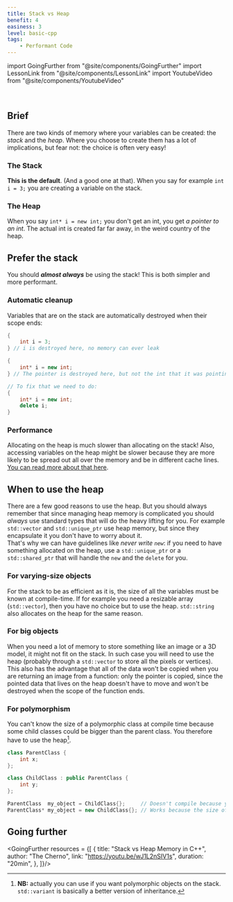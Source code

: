 ```yaml
---
title: Stack vs Heap
benefit: 4
easiness: 3
level: basic-cpp
tags:
    - Performant Code
---
```

import GoingFurther from "@site/components/GoingFurther"
import LessonLink from "@site/components/LessonLink"
import YoutubeVideo from "@site/components/YoutubeVideo"

<YoutubeVideo id="iNuTwvD6ciI?list=PLlrATfBNZ98dudnM48yfGUldqGD0S4FFb"/>

<br/>

<YoutubeVideo id="wJ1L2nSIV1s?list=PLlrATfBNZ98dudnM48yfGUldqGD0S4FFb"/>

## Brief

There are two kinds of memory where your variables can be created: the *stack* and the *heap*. Where you choose to create them has a lot of implications, but fear not: the choice is often very easy!

### The Stack

**This is the default**. (And a good one at that). When you say for example `int i = 3;` you are creating a variable on the stack.

### The Heap

When you say `int* i = new int;` you don't get an int, you get *a pointer to an int*. The actual int is created far far away, in the weird country of the heap.

## Prefer the stack

You should _**almost always**_ be using the stack! This is both simpler and more performant.<br/>

### Automatic cleanup

Variables that are on the stack are automatically destroyed when their scope ends:

```cpp title="Stack"
{
    int i = 3;
} // i is destroyed here, no memory can ever leak
```

```cpp title="Heap"
{
    int* i = new int;
} // The pointer is destroyed here, but not the int that it was pointing to! We have a memory leak!

// To fix that we need to do:
{
    int* i = new int;
    delete i;
}
```

### Performance

Allocating on the heap is much slower than allocating on the stack! Also, accessing variables on the heap might be slower because they are more likely to be spread out all over the memory and be in different cache lines. [You can read more about that here](https://stackoverflow.com/a/24057744/15432269).


## When to use the heap

There are a few good reasons to use the heap. But you should always remember that since managing heap memory is complicated you should *always* use standard types that will do the heavy lifting for you. For example `std::vector` and `std::unique_ptr` use heap memory, but since they encapsulate it you don't have to worry about it.<br/>
That's why we can have guidelines like *never write `new`*: if you need to have something allocated on the heap, use a `std::unique_ptr` or a `std::shared_ptr` that will handle the `new` and the `delete` for you.

### For varying-size objects

For the stack to be as efficient as it is, the size of all the variables must be known at compile-time. If for example you need a resizable array (`std::vector`), then you have no choice but to use the heap. `std::string` also allocates on the heap for the same reason.

### For big objects

When you need a lot of memory to store something like an image or a 3D model, it might not fit on the stack. In such case you will need to use the heap (probably through a `std::vector` to store all the pixels or vertices).<br/>
This also has the advantage that all of the data won't be copied when you are returning an image from a function: only the pointer is copied, since the pointed data that lives on the heap doesn't have to move and won't be destroyed when the scope of the function ends.

### For polymorphism

You can't know the size of a polymorphic class at compile time because some child classes could be bigger than the parent class. You therefore have to use the heap[^1].

[^1]: **NB:** actually you can use <LessonLink slug="composition-over-inheritance" anchor="#stdvariant" text="std::variant"/> if you want polymorphic objects on the stack. `std::variant` is basically a better version of inheritance.


```cpp
class ParentClass {
    int x;
};

class ChildClass : public ParentClass {
    int y;
};

ParentClass  my_object = ChildClass{};     // Doesn't compile because you can't fit a ChildClass (two ints) into a ParentClass (one int).
ParentClass* my_object = new ChildClass{}; // Works because the size of a pointer is always the same, no matter the size of the pointed object.
```

## Going further

<GoingFurther resources = {[
    {
        title: "Stack vs Heap Memory in C++",
        author: "The Cherno",
        link: "https://youtu.be/wJ1L2nSIV1s",
        duration: "20min",
    },
]}/>